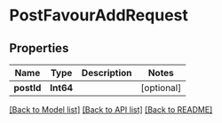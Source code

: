 # PostFavourAddRequest

## Properties
Name | Type | Description | Notes
------------ | ------------- | ------------- | -------------
**postId** | **Int64** |  | [optional] 

[[Back to Model list]](../README.md#documentation-for-models) [[Back to API list]](../README.md#documentation-for-api-endpoints) [[Back to README]](../README.md)


